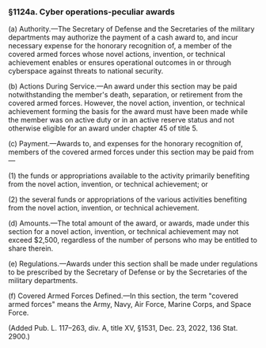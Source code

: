 ### §1124a. Cyber operations-peculiar awards ###

(a) Authority.—The Secretary of Defense and the Secretaries of the military departments may authorize the payment of a cash award to, and incur necessary expense for the honorary recognition of, a member of the covered armed forces whose novel actions, invention, or technical achievement enables or ensures operational outcomes in or through cyberspace against threats to national security.

(b) Actions During Service.—An award under this section may be paid notwithstanding the member's death, separation, or retirement from the covered armed forces. However, the novel action, invention, or technical achievement forming the basis for the award must have been made while the member was on active duty or in an active reserve status and not otherwise eligible for an award under chapter 45 of title 5.

(c) Payment.—Awards to, and expenses for the honorary recognition of, members of the covered armed forces under this section may be paid from—

(1) the funds or appropriations available to the activity primarily benefiting from the novel action, invention, or technical achievement; or

(2) the several funds or appropriations of the various activities benefiting from the novel action, invention, or technical achievement.

(d) Amounts.—The total amount of the award, or awards, made under this section for a novel action, invention, or technical achievement may not exceed $2,500, regardless of the number of persons who may be entitled to share therein.

(e) Regulations.—Awards under this section shall be made under regulations to be prescribed by the Secretary of Defense or by the Secretaries of the military departments.

(f) Covered Armed Forces Defined.—In this section, the term "covered armed forces" means the Army, Navy, Air Force, Marine Corps, and Space Force.

(Added Pub. L. 117–263, div. A, title XV, §1531, Dec. 23, 2022, 136 Stat. 2900.)